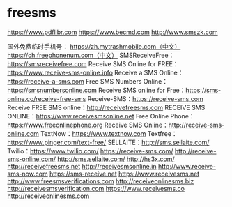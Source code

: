 # freesms
https://www.pdflibr.com
https://www.becmd.com
http://www.smszk.com

国外免费临时手机号：
https://zh.mytrashmobile.com（中文）
https://ch.freephonenum.com（中文）
SMSReceiveFree：https://smsreceivefree.com
Receive SMS Online for FREE：https://www.receive-sms-online.info
Receive a SMS Online：https://receive-a-sms.com
Free SMS Numbers Online：https://smsnumbersonline.com
Receive SMS online for Free：https://sms-online.co/receive-free-sms
Receive-SMS：https://receive-sms.com
Receive FREE SMS online：http://receivefreesms.com
RECEIVE SMS ONLINE：https://www.receivesmsonline.net
Free Online Phone：https://www.freeonlinephone.org
Receive SMS Online：http://receive-sms-online.com
TextNow：https://www.textnow.com
Textfree：https://www.pinger.com/text-free/
SELLAITE：http://sms.sellaite.com/ 
Twilio：https://www.twilio.com/
https://receive-sms.com/
http://receive-sms-online.com/
http://sms.sellaite.com/
http://hs3x.com/
http://receivefreesms.net
http://receivesmsonline.in
http://www.receive-sms-now.com
https://sms-receive.net
https://www.receivesms.net
http://www.freesmsverifications.com
http://receiveonlinesms.biz
http://receivesmsverification.com
https://www.receivesms.co
http://receiveonlinesms.com
